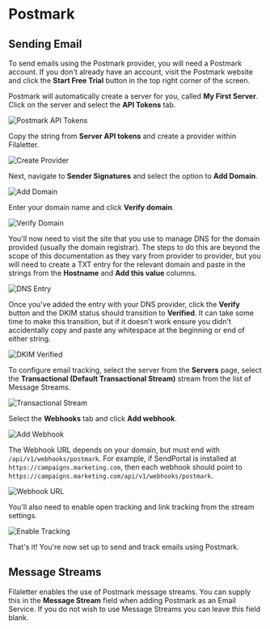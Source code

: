 # Postmark

## Sending Email

To send emails using the Postmark provider, you will need a Postmark account. If you don't already have an account, visit the Postmark website and click the **Start Free Trial** button in the top right corner of the screen.

Postmark will automatically create a server for you, called **My First Server**. Click on the server and select the **API Tokens** tab.

![Postmark API Tokens](https://sendportal.io/img/docs/providers/postmark/postmark-1.png)

Copy the string from **Server API tokens** and create a provider within Filaletter.

![Create Provider](https://sendportal.io/img/docs/providers/postmark/postmark-2.png)

Next, navigate to **Sender Signatures** and select the option to **Add Domain**.

![Add Domain](https://sendportal.io/img/docs/providers/postmark/postmark-3.png)

Enter your domain name and click **Verify domain**.

![Verify Domain](https://sendportal.io/img/docs/providers/postmark/postmark-4.png)

You'll now need to visit the site that you use to manage DNS for the domain provided (usually the domain registrar). The steps to do this are beyond the scope of this documentation as they vary from provider to provider, but you will need to create a TXT entry for the relevant domain and paste in the strings from the **Hostname** and **Add this value** columns.

![DNS Entry](https://sendportal.io/img/docs/providers/postmark/postmark-5.png)

Once you've added the entry with your DNS provider, click the **Verify** button and the DKIM status should transition to **Verified**. It can take some time to make this transition, but if it doesn't work ensure you didn't accidentally copy and paste any whitespace at the beginning or end of either string.

![DKIM Verified](https://sendportal.io/img/docs/providers/postmark/postmark-6.png)

To configure email tracking, select the server from the **Servers** page, select the **Transactional (Default Transactional Stream)** stream from the list of Message Streams.

![Transactional Stream](https://sendportal.io/img/docs/providers/postmark/postmark-7.png)

Select the **Webhooks** tab and click **Add webhook**.

![Add Webhook](https://sendportal.io/img/docs/providers/postmark/postmark-8.png)

The Webhook URL depends on your domain, but must end with `/api/v1/webhooks/postmark`. For example, if SendPortal is installed at `https://campaigns.marketing.com`, then each webhook should point to `https://campaigns.marketing.com/api/v1/webhooks/postmark`.

![Webhook URL](https://sendportal.io/img/docs/providers/postmark/postmark-9.png)

You'll also need to enable open tracking and link tracking from the stream settings.

![Enable Tracking](https://sendportal.io/img/docs/providers/postmark/postmark-10.png)

That's it! You're now set up to send and track emails using Postmark.

## Message Streams

Filaletter enables the use of Postmark message streams. You can supply this in the **Message Stream** field when adding Postmark as an Email Service. If you do not wish to use Message Streams you can leave this field blank.